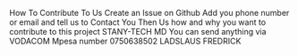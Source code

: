 How To Contribute To Us Create an Issue on Github Add you phone number or email and tell us to Contact You Then Us how and why you want to contribute to this project STANY-TECH MD You can send anything via VODACOM Mpesa number 0750638502  LADSLAUS FREDRICK 
